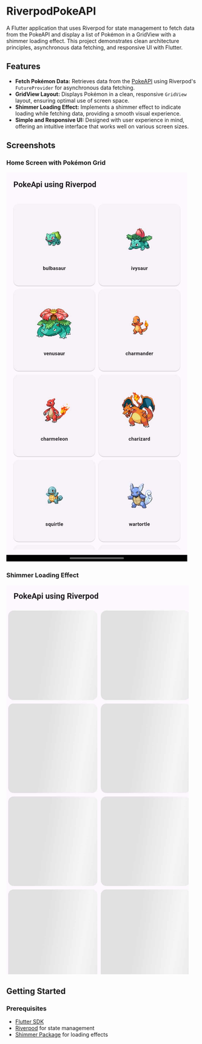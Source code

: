 # RiverpodPokeAPI

A Flutter application that uses Riverpod for state management to fetch data from the PokeAPI and display a list of Pokémon in a GridView with a shimmer loading effect. This project demonstrates clean architecture principles, asynchronous data fetching, and responsive UI with Flutter.

## Features

- **Fetch Pokémon Data:** Retrieves data from the [PokeAPI](https://pokeapi.co/) using Riverpod's `FutureProvider` for asynchronous data fetching.
- **GridView Layout:** Displays Pokémon in a clean, responsive `GridView` layout, ensuring optimal use of screen space.
- **Shimmer Loading Effect:** Implements a shimmer effect to indicate loading while fetching data, providing a smooth visual experience.
- **Simple and Responsive UI:** Designed with user experience in mind, offering an intuitive interface that works well on various screen sizes.

## Screenshots

### Home Screen with Pokémon Grid
![Pokémon Grid View](https://github.com/Priya129/riverpodexample/blob/main/pagegridview.jpg)

### Shimmer Loading Effect
![Shimmer Loading Effect](https://github.com/Priya129/riverpodexample/blob/main/shimmereffect.jpg)



## Getting Started

### Prerequisites
- [Flutter SDK](https://flutter.dev/docs/get-started/install)
- [Riverpod](https://riverpod.dev/) for state management
- [Shimmer Package](https://pub.dev/packages/shimmer) for loading effects


